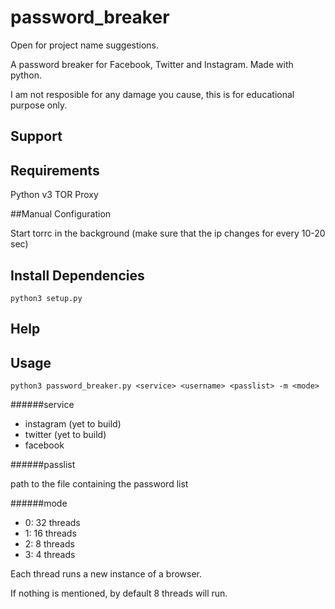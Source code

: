 # password_breaker

Open for project name suggestions.

A password breaker for Facebook, Twitter and Instagram. Made with python.

I am not resposible for any damage you cause, this is for educational purpose only.

## Support

## Requirements

Python v3
TOR Proxy 

##Manual Configuration

Start torrc in the background (make sure that the ip changes for every 10-20 sec)

## Install Dependencies

    python3 setup.py

## Help

## Usage

    python3 password_breaker.py <service> <username> <passlist> -m <mode>

######service

-   instagram (yet to build)
-   twitter (yet to build)
-   facebook

######passlist

path to the file containing the password list

######mode

-   0: 32 threads
-   1: 16 threads
-   2: 8 threads
-   3: 4 threads

Each thread runs a new instance of a browser.

If nothing is mentioned, by default 8 threads will run.


